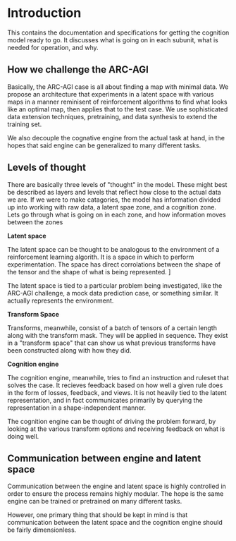 # Introduction

This contains the documentation and specifications for getting the cognition model ready to go. 
It discusses what is going on in each subunit, what is needed for operation, and why. 

## How we challenge the ARC-AGI 

Basically, the ARC-AGI case is all about finding a map with minimal data. We propose
an architecture that experiments in a latent space with various maps in a manner reminisent of
reinforcement algorithms to find what looks like an optimal map, then applies that to the test
case. We use sophisticated data extension techniques, pretraining, and data synthesis to extend the 
training set.

We also decouple the cognative engine from the actual task at hand, in the hopes that said engine
can be generalized to many different tasks.

## Levels of thought

There are basically three levels of "thought" in the model. These might best be described
as layers and levels that reflect how close to the actual data we are. If we were to make catagories,
the model has information divided up into working with raw data, a latent spae zone, and
a cognition zone. Lets go through what is going on in each zone, and how information moves
between the zones

**Latent space**

The latent space can be thought to be analogous to the environment of a reinforcement learning
algorith. It is a space in which to perform experimentation. The space has direct corrolations
between the shape of the tensor and the shape of what is being represented. ]

The latent space is tied to a particular problem being investigated, like the ARC-AGI challenge, 
a mock data prediction case, or something similar. It actually represents the environment.

**Transform Space**

Transforms, meanwhile, consist of a batch of tensors of a certain length along with the transform
mask. They will be applied in sequence. They exist in a "transform space" that can show us what
previous transforms have been constructed along with how they did.

**Cognition engine**

The cognition engine, meanwhile, tries to find an instruction and ruleset that solves the case. It
recieves feedback based on how well a given rule does in the form of losses, feedback, and views. It
is not heavily tied to the latent representation, and in fact communicates primarily by querying the representation
in a shape-independent manner. 

The cognition engine can be thought of driving the problem forward, by looking at the various transform
options and receiving feedback on what is doing well.

## Communication between engine and latent space

Communication between the engine and latent space is highly controlled in order to ensure the
process remains highly modular. The hope is the same engine can be trained or pretrained on many
different tasks.

However, one primary thing that should be kept in mind is that communication between the latent space
and the cognition engine should be fairly dimensionless. 